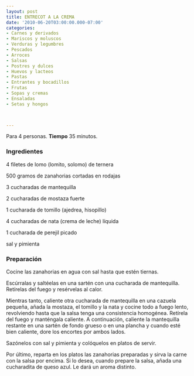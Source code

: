```yaml
---
layout: post
title: ENTRECOT A LA CREMA
date: '2010-06-20T03:00:00.000-07:00'
categories:
- Carnes y derivados
- Mariscos y moluscos
- Verduras y legumbres
- Pescados
- Arroces
- Salsas
- Postres y dulces
- Huevos y lacteos
- Pastas
- Entrantes y bocadillos
- Frutas
- Sopas y cremas
- Ensaladas
- Setas y hongos
 


---
```


Para 4 personas.
<b>Tiempo</b> 35 minutos.

<h3>Ingredientes</h3>

4 filetes de lomo (lomito, solomo) de ternera

500 gramos de zanahorias cortadas en rodajas

3 cucharadas de mantequilla

2 cucharadas de mostaza fuerte

1 cucharada de tomillo (ajedrea, hisopillo)

4 cucharadas de nata (crema de leche) líquida

1 cucharada de perejil picado

sal y pimienta

<h3>Preparación</h3>

Cocine las zanahorias en agua con sal hasta que estén tiernas.

Escúrralas y saltéelas en una sartén con una cucharada de mantequilla. Retírelas del fuego y resérvelas al calor.

Mientras tanto, caliente otra cucharada de mantequilla en una cazuela pequeña, añada la mostaza, el tomillo y la nata y cocine todo a fuego lento, revolviendo hasta que la salsa tenga una consistencia homogénea. Retírela del fuego y manténgala caliente. A continuación, caliente la mantequilla restante en una sartén de fondo grueso o en una plancha y cuando esté bien caliente, dore los encortes por ambos lados.

Sazónelos con sal y pimienta y colóquelos en platos de servir.

Por último, reparta en los platos las zanahorias preparadas y sirva la carne con la salsa por encima. Si lo desea, cuando prepare la salsa, añada una cucharadita de queso azul. Le dará un aroma distinto.

